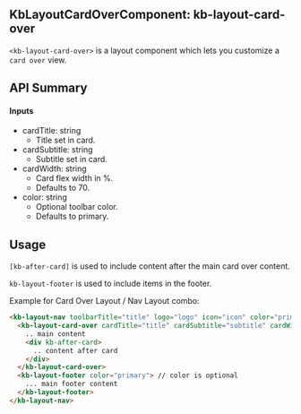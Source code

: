 ## KbLayoutCardOverComponent: kb-layout-card-over

`<kb-layout-card-over>` is a layout component which lets you customize a `card over` view.


## API Summary

#### Inputs

+ cardTitle: string 
  + Title set in card.
+ cardSubtitle: string 
  + Subtitle set in card.
+ cardWidth: string 
  + Card flex width in %. 
  + Defaults to 70.
+ color: string 
  + Optional toolbar color. 
  + Defaults to primary.

## Usage

`[kb-after-card]` is used to include content after the main card over content.

`kb-layout-footer` is used to include items in the footer.

Example for Card Over Layout / Nav Layout combo:

```html
<kb-layout-nav toolbarTitle="title" logo="logo" icon="icon" color="primary">
  <kb-layout-card-over cardTitle="title" cardSubtitle="subtitle" cardWidth="widthIn%" color="primary">
    .. main content
    <div kb-after-card>
      .. content after card
    </div>
  </kb-layout-card-over>
  <kb-layout-footer color="primary"> // color is optional
    ... main footer content
  </kb-layout-footer>
</kb-layout-nav>
```
